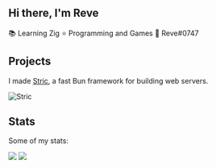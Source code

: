 ## Hi there, I'm Reve
📚 Learning Zig
⭐️ Programming and Games
💬 Reve#0747

## Projects
I made [Stric](https://bun.sh/docs/ecosystem/stric), a fast Bun framework for building web servers.

![Stric](https://github-readme-stats.vercel.app/api/pin?username=bunsvr&repo=router&theme=nord&show_icons=true)

## Stats
Some of my stats:

![](https://github-readme-stats.vercel.app/api?username=aquapi&theme=nord&show_icons=true)
![](https://github-readme-streak-stats.herokuapp.com?user=aquapi&theme=nord)
